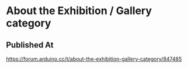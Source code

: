 # About the Exhibition / Gallery category

## Published At

https://forum.arduino.cc/t/about-the-exhibition-gallery-category/847485
